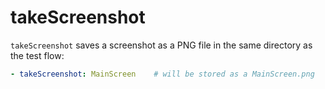# takeScreenshot

`takeScreenshot` saves a screenshot as a PNG file in the same directory as the test flow:

```yaml
- takeScreenshot: MainScreen    # will be stored as a MainScreen.png
```
